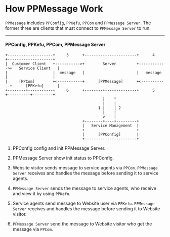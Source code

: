 # How PPMessage Work

`PPMessage` includes `PPConfig`, `PPKefu`, `PPCom` and `PPMessage Server`. The former three are clients that must connect to `PPMessage Server` to run.

--------

#### PPConfig, PPKefu, PPCom, PPMessage Server


    +--------------------+     3      +-----------------------+      4      +--------------------+
    |  Customer Client   +----------->+        Server         +------------>+   Service Client   |
    |                    |  message   |                       |   message   |                    |
    |     [PPCom]        +<-----------+      [PPMessage]      +<------------+      [PPKefu]      |
    +--------+-----------+     6      +--------+----+---------+      5      +----------+---------+
                                               |    ^
                                               |    |
                                             1 |    | 2
                                               |    |
                                               v    |
                                      +--------+----+---------+
                                      |   Service Management  |
                                      +                       +
                                      |      [PPConfig]       |
                                      +-----------------------+


1. PPConfig config and init PPMessage Server.

2. PPMessage Server show init status to PPConfig.

3. Website visitor sends message to service agents via `PPCom`. `PPMessage Server` receives and handles the message before sending it to service agents.

4. `PPMessage Server` sends the message to service agents, who receive and view it by using `PPKefu`.

5. Service agents send message to Website user via `PPKefu`. `PPMessage Server` receives and handles the message before sending it to Website visitor.

6. `PPMessage Server` send the message to Website visitor who get the message via `PPCom`.

